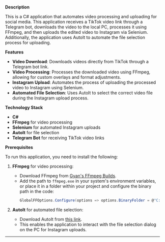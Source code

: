 **Description**

This is a C# application that automates video processing and uploading for social media. This application receives a TikTok video link through a Telegram bot, downloads the video to the local PC, processes it using FFmpeg, and then uploads the edited video to Instagram via Selenium. Additionally, the application uses AutoIt to automate the file selection process for uploading.

**Features**

- **Video Download**: Downloads videos directly from TikTok through a Telegram bot link.
- **Video Processing**: Processes the downloaded video using FFmpeg, allowing for custom overlays and format adjustments.
- **Instagram Upload**: Automates the process of uploading the processed video to Instagram using Selenium.
- **Automated File Selection**: Uses AutoIt to select the correct video file during the Instagram upload process.

**Technology Stack**

- **C#**
- **FFmpeg** for video processing
- **Selenium** for automated Instagram uploads
- **AutoIt** for file selection
- **Telegram Bot** for receiving TikTok video links

**Prerequisites**

To run this application, you need to install the following:

1. **FFmpeg** for video processing:
   - Download FFmpeg from [Gyan's FFmpeg Builds](https://www.gyan.dev/ffmpeg/builds/).
   - Add the path to `ffmpeg.exe` in your system's environment variables, or place it in a folder within your project and configure the binary path in the code:
     ```csharp
     GlobalFFOptions.Configure(options => options.BinaryFolder = @"C:\path\to\ffmpeg\bin");
     ```

2. **AutoIt** for automated file selection:
   - Download AutoIt from [this link](https://www.autoitscript.com/site/autoit/downloads/).
   - This enables the application to interact with the file selection dialog on the PC for Instagram uploads.

---
